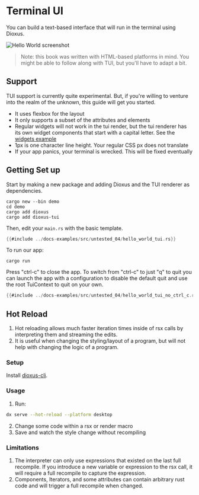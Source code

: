 # Terminal UI

You can build a text-based interface that will run in the terminal using Dioxus.

![Hello World screenshot](https://github.com/DioxusLabs/rink/raw/master/examples/example.png)

> Note: this book was written with HTML-based platforms in mind. You might be able to follow along with TUI, but you'll have to adapt a bit.

## Support

TUI support is currently quite experimental. But, if you're willing to venture into the realm of the unknown, this guide will get you started.

- It uses flexbox for the layout
- It only supports a subset of the attributes and elements
- Regular widgets will not work in the tui render, but the tui renderer has its own widget components that start with a capital letter. See the [widgets example](https://github.com/DioxusLabs/dioxus/blob/master/packages/dioxus-tui/examples/widgets.rs)
- 1px is one character line height. Your regular CSS px does not translate
- If your app panics, your terminal is wrecked. This will be fixed eventually

## Getting Set up

Start by making a new package and adding Dioxus and the TUI renderer as dependencies.

```shell
cargo new --bin demo
cd demo
cargo add dioxus
cargo add dioxus-tui
```

Then, edit your `main.rs` with the basic template.

```rust
{{#include ../docs-examples/src/untested_04/hello_world_tui.rs}}
```

To run our app:

```shell
cargo run
```

Press "ctrl-c" to close the app. To switch from "ctrl-c" to just "q" to quit you can launch the app with a configuration to disable the default quit and use the root TuiContext to quit on your own.

```rust
{{#include ../docs-examples/src/untested_04/hello_world_tui_no_ctrl_c.rs}}
```

## Hot Reload

1. Hot reloading allows much faster iteration times inside of rsx calls by interpreting them and streaming the edits.
2. It is useful when changing the styling/layout of a program, but will not help with changing the logic of a program.

### Setup

Install [dioxus-cli](https://github.com/DioxusLabs/dioxus/tree/master/packages/cli).

### Usage

1. Run:

```bash
dx serve --hot-reload --platform desktop
```

2. Change some code within a rsx or render macro
3. Save and watch the style change without recompiling

### Limitations

1. The interpreter can only use expressions that existed on the last full recompile. If you introduce a new variable or expression to the rsx call, it will require a full recompile to capture the expression.
2. Components, Iterators, and some attributes can contain arbitrary rust code and will trigger a full recompile when changed.
